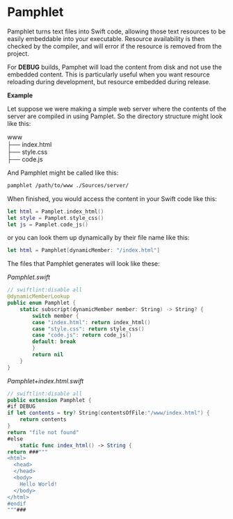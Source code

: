 # Pamphlet

Pamphlet turns text files into Swift code, allowing those text resources to be easily embeddable into your executable. Resource availability is then checked by the compiler, and will error if the resource is removed from the project.

For **DEBUG** builds, Pamphet will load the content from disk and not use the embedded content. This is particularly useful when you want resource reloading during development, but resource embedded during release.


**Example**

Let suppose we were making a simple web server where the contents of the server are compiled in using Pamplet.  So the directory structure might look like this:

www  
├── index.html  
├── style.css  
├── code.js  


And Pamphlet might be called like this:

```bash
pamphlet /path/to/www ./Sources/server/ 
```

When finished, you would access the content in your Swift code like this:

```swift
let html = Pamplet.index_html()
let style = Pamplet.style_css()
let js = Pamplet.code_js()
```

or you can look them up dynamically by their file name like this:

```swift
let html = Pamphlet[dynamicMember: "/index.html"]
```


The files that Pamphlet generates will look like these:

*Pamphlet.swift*

```swift
// swiftlint:disable all
@dynamicMemberLookup
public enum Pamphlet {
    static subscript(dynamicMember member: String) -> String? {
        switch member {
        case "index.html": return index_html()
        case "style.css": return style_css()
        case "code.js": return code_js()
        default: break
        }
        return nil
    }
}
```

*Pamphlet+index.html.swift*

```swift
// swiftlint:disable all
public extension Pamphlet {
#if DEBUG
if let contents = try? String(contentsOfFile:"/www/index.html") {
    return contents
}
return "file not found"
#else
    static func index_html() -> String {
return ###"""
<html>
  <head>
  </head>
  <body>
    Hello World!
  </body>
</html>
#endif
"""###
```
